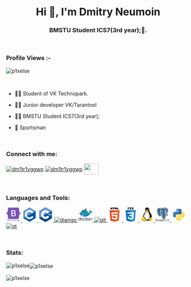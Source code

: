 <h1 align="center">Hi 👋, I'm Dmitry Neumoin</h1>
<h3 align="center">BMSTU Student ICS7(3rd year);🌟.</h3>

<br>

<p align="right">
  <h3>Profile Views :-</h3> <img
    src="https://komarev.com/ghpvc/?username=p1xelse&label=Profile%20views&color=0e75b6&style=flat" alt="p1xelse" />
</p>

<br>

- :student: Student of VK Technopark.

- :technologist: Junior developer VK/Tarantool

- :student: BMSTU Student ICS7(3rd year);

- :muscle: Sportsman


<br>

<h3 align="left">Connect with me:</h3>
<p align="left">
  <a href="https://www.instagram.com/dm1tr1yggwp" target="blank"><img align="center"
      src="https://raw.githubusercontent.com/rahuldkjain/github-profile-readme-generator/master/src/images/icons/Social/instagram.svg"
      alt="dm1tr1yggwp" height="30" width="40" /></a>
  <a href="https://vk.com/dmitryggwp" target="blank"><img align="center"
      src="https://raw.githubusercontent.com/rahuldkjain/github-profile-readme-generator/master/src/images/icons/Social/vk.svg"
      alt="dm1tr1yggwp" height="30" width="40" /></a>
  <a href="https://t.me/p1xelunreal" target="blank"><img align="center"
      src="https://www.svgrepo.com/show/303292/telegram-logo.svg" height="30" width="40" /></a>

</p>

<br>

<h3 align="left">Languages and Tools:</h3>
<p align="left"> <a href="https://getbootstrap.com" target="_blank" rel="noreferrer"> <img
      src="https://raw.githubusercontent.com/devicons/devicon/master/icons/bootstrap/bootstrap-plain-wordmark.svg"
      alt="bootstrap" width="40" height="40" /> </a> <a href="https://www.cprogramming.com/" target="_blank"
    rel="noreferrer"> <img src="https://raw.githubusercontent.com/devicons/devicon/master/icons/c/c-original.svg"
      alt="c" width="40" height="40" /> </a> <a href="https://www.w3schools.com/cpp/" target="_blank" rel="noreferrer">
    <img src="https://raw.githubusercontent.com/devicons/devicon/master/icons/cplusplus/cplusplus-original.svg"
      alt="cplusplus" width="40" height="40" /> </a> <a href="https://www.djangoproject.com/" target="_blank"
    rel="noreferrer"> <img
      src="https://www.svgrepo.com/show/305963/django.svg" alt="django"
      width="40" height="40" /> </a> <a href="https://www.docker.com/" target="_blank" rel="noreferrer"> <img
      src="https://raw.githubusercontent.com/devicons/devicon/master/icons/docker/docker-original-wordmark.svg"
      alt="docker" width="40" height="40" /> </a> <a href="https://git-scm.com/" target="_blank" rel="noreferrer">
    <img src="https://www.vectorlogo.zone/logos/git-scm/git-scm-icon.svg" alt="git" width="40" height="40" /> </a>
  <a href="https://www.w3.org/html/" target="_blank" rel="noreferrer"> <img
      src="https://raw.githubusercontent.com/devicons/devicon/master/icons/html5/html5-original-wordmark.svg"
      alt="html5" width="40" height="40" /> </a> 
      <a href="https://www.w3schools.com/css/" target="_blank"> <img src="https://raw.githubusercontent.com/devicons/devicon/master/icons/css3/css3-original-wordmark.svg" alt="css3" width="40" height="40"/> </a>
      <a href="https://www.linux.org/" target="_blank" rel="noreferrer"> <img
      src="https://raw.githubusercontent.com/devicons/devicon/master/icons/linux/linux-original.svg" alt="linux"
      width="40" height="40" /> </a> <a href="https://www.postgresql.org" target="_blank" rel="noreferrer"> <img
      src="https://raw.githubusercontent.com/devicons/devicon/master/icons/postgresql/postgresql-original-wordmark.svg"
      alt="postgresql" width="40" height="40" /> </a> <a href="https://www.python.org" target="_blank" rel="noreferrer">
    <img src="https://raw.githubusercontent.com/devicons/devicon/master/icons/python/python-original.svg" alt="python"
      width="40" height="40" /> </a> <a href="https://www.qt.io/" target="_blank" rel="noreferrer">
    <img src="https://upload.wikimedia.org/wikipedia/commons/0/0b/Qt_logo_2016.svg" alt="qt" width="40" height="40" />
  </a> </p>


<br>
<h3 align="left">Stats:</h3>
<p><img align="center" src="https://github-readme-stats.vercel.app/api?username=p1xelse&show_icons=true&locale=en" alt="p1xelse" />
&nbsp;<img align="left" src="https://github-readme-stats.vercel.app/api/top-langs?username=p1xelse&show_icons=true&locale=en&layout=compact" alt="p1xelse" />
</p>

<p><img align="center" src="https://github-readme-streak-stats.herokuapp.com/?user=p1xelse&" alt="p1xelse" /></p>
